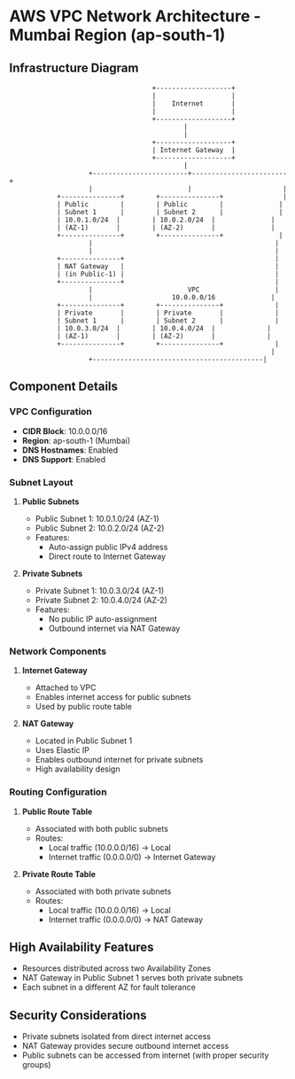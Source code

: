 # AWS VPC Network Architecture - Mumbai Region (ap-south-1)

## Infrastructure Diagram
```
                                    +-------------------+
                                    |                   |
                                    |    Internet       |
                                    |                   |
                                    +-------------------+
                                            |
                                            |
                                    +-------------------+
                                    | Internet Gateway  |
                                    +-------------------+
                                            |
                    +------------------------+------------------------+
                    |                        |                       |
            +---------------+        +---------------+               |
            | Public        |        | Public        |              |
            | Subnet 1      |        | Subnet 2      |              |
            | 10.0.1.0/24  |        | 10.0.2.0/24  |              |
            | (AZ-1)       |        | (AZ-2)       |              |
            +---------------+        +---------------+              |
                    |                                              |
                    |                                              |
            +---------------+                                      |
            | NAT Gateway   |                                      |
            | (in Public-1) |                                      |
            +---------------+                                      |
                    |                        VPC                   |
                    |                    10.0.0.0/16              |
            +---------------+        +---------------+             |
            | Private       |        | Private       |             |
            | Subnet 1      |        | Subnet 2      |             |
            | 10.0.3.0/24  |        | 10.0.4.0/24  |             |
            | (AZ-1)       |        | (AZ-2)       |             |
            +---------------+        +---------------+             |
                                                                  |
                    +-------------------------------------------|

```

## Component Details

### VPC Configuration
- **CIDR Block**: 10.0.0.0/16
- **Region**: ap-south-1 (Mumbai)
- **DNS Hostnames**: Enabled
- **DNS Support**: Enabled

### Subnet Layout
1. **Public Subnets**
   - Public Subnet 1: 10.0.1.0/24 (AZ-1)
   - Public Subnet 2: 10.0.2.0/24 (AZ-2)
   - Features:
     * Auto-assign public IPv4 address
     * Direct route to Internet Gateway

2. **Private Subnets**
   - Private Subnet 1: 10.0.3.0/24 (AZ-1)
   - Private Subnet 2: 10.0.4.0/24 (AZ-2)
   - Features:
     * No public IP auto-assignment
     * Outbound internet via NAT Gateway

### Network Components
1. **Internet Gateway**
   - Attached to VPC
   - Enables internet access for public subnets
   - Used by public route table

2. **NAT Gateway**
   - Located in Public Subnet 1
   - Uses Elastic IP
   - Enables outbound internet for private subnets
   - High availability design

### Routing Configuration
1. **Public Route Table**
   - Associated with both public subnets
   - Routes:
     * Local traffic (10.0.0.0/16) → Local
     * Internet traffic (0.0.0.0/0) → Internet Gateway

2. **Private Route Table**
   - Associated with both private subnets
   - Routes:
     * Local traffic (10.0.0.0/16) → Local
     * Internet traffic (0.0.0.0/0) → NAT Gateway

## High Availability Features
- Resources distributed across two Availability Zones
- NAT Gateway in Public Subnet 1 serves both private subnets
- Each subnet in a different AZ for fault tolerance

## Security Considerations
- Private subnets isolated from direct internet access
- NAT Gateway provides secure outbound internet access
- Public subnets can be accessed from internet (with proper security groups)
